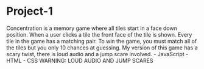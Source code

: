 # Project-1
<Concentration Project>
  Concentration is a memory game where all tiles start in a face down position. When 
  a user clicks a tile the front face of the tile is shown. Every tile in the game
  has a matching pair. To win the game, you must match all of the tiles but you only
  10 chances at guessing. My version of this game has a scary twist, there is loud 
  audio and a jump scare involved.
  
<Screenshots>
  
<Technologies Used>
      - JavaScript
      - HTML
      - CSS
      
<Getting Started>
WARNING: LOUD AUDIO AND JUMP SCARES
  
  
